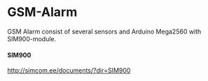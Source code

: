# GSM-Alarm
GSM Alarm consist of several sensors and Arduino Mega2560 with SIM900-module.


#### SIM900
http://simcom.ee/documents/?dir=SIM900
